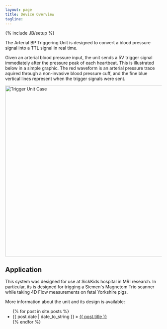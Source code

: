 ```yaml
---
layout: page
title: Device Overview
tagline: 
---
```

{% include JB/setup %}

The Arterial BP Triggering Unit is designed to convert a blood pressure signal into a TTL signal in real time.

Given an arterial blood pressure input, the unit sends a 5V trigger signal immediately after the pressure peak of each heartbeat. This is illustrated below in a simple graphic. The red waveform is an arterial pressure trace aquired through a non-invasive blood pressure cuff, and the fine blue vertical lines represent when the trigger signals were sent.

<img src="{{ site.url }}/images/trigger_example.jpg" alt="Trigger Unit Case" style="width: 550px;"/>

## Application

This system was designed for use at SickKids hospital in MRI research. In particular, its is designed for trigging a Siemen's Magnetom Trio scanner while taking 4D Flow measurements on fetal Yorkshire pigs.

More information about the unit and its design is available:

<ul class="posts">
  {% for post in site.posts %}
    <li><span>{{ post.date | date_to_string }}</span> &raquo; <a href="{{ BASE_PATH }}{{ post.url }}">{{ post.title }}</a></li>
  {% endfor %}
</ul>
